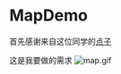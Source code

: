 # MapDemo


首先感谢来自这位同学的[点子](https://github.com/WiitterSimithYU/--hipview)

这是我要做的需求
![map.gif](https://upload-images.jianshu.io/upload_images/1682698-4bd4d218aeb6a685.gif?imageMogr2/auto-orient/strip)
